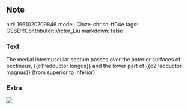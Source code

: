 ## Note
nid: 1661020709846
model: Cloze-chrisc-ff04e
tags: GSSE::!Contributor::Victor_Liu
markdown: false

### Text
The medial intermuscular septum passes over the anterior surfaces of pectineus, {{c1::adductor longus}} and the lower part of {{c2::adductor magnus}} (from superior to inferior).

### Extra
<img src="thigh-x-section.jpg">
